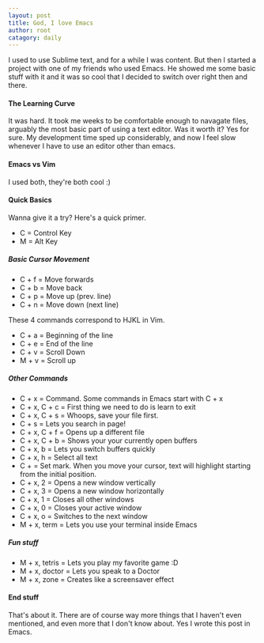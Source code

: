 ```yaml
---
layout: post
title: God, I love Emacs
author: root
catagory: daily
---
```


I used to use Sublime text, and for a while I was content. But then I started a project with one of my friends who used Emacs. He showed me some basic stuff with it and it was so cool that I decided to switch over right then and there. 

#### The Learning Curve

It was hard. It took me weeks to be comfortable enough to navagate files, arguably the most basic part of using a text editor. Was it worth it? Yes for sure. My development time sped up considerably, and now I feel slow whenever I have to use an editor other than emacs. 

#### Emacs vs Vim

I used both, they're both cool :)

#### Quick Basics

Wanna give it a try? Here's a quick primer. 

* C = Control Key
* M = Alt Key

##### Basic Cursor Movement

* C + f = Move forwards 
* C + b = Move back
* C + p = Move up (prev. line)
* C + n = Move down (next line)

These 4 commands correspond to HJKL in Vim.

* C + a = Beginning of the line
* C + e = End of the line
* C + v = Scroll Down
* M + v = Scroll up

##### Other Commands

* C + x = Command. Some commands in Emacs start with C + x
* C + x, C + c = First thing we need to do is learn to exit
* C + x, C + s = Whoops, save your file first.
* C + s = Lets you search in page!
* C + x, C + f = Opens up a different file
* C + x, C + b = Shows your your currently open buffers
* C + x, b = Lets you switch buffers quickly
* C + x, h = Select all text
* C + <spacebar> = Set mark. When you move your cursor, text will highlight starting from the initial position.
* C + x, 2 = Opens a new window vertically
* C + x, 3 = Opens a new window horizontally
* C + x, 1 = Closes all other windows
* C + x, 0 = Closes your active window
* C + x, o = Switches to the next window
* M + x, term = Lets you use your terminal inside Emacs 

##### Fun stuff

* M + x, tetris = Lets you play my favorite game :D
* M + x, doctor = Lets you speak to a Doctor
* M + x, zone = Creates like a screensaver effect

#### End stuff

That's about it. There are of course way more things that I haven't even mentioned, and even more that I don't know about. Yes I wrote this post in Emacs.

 

